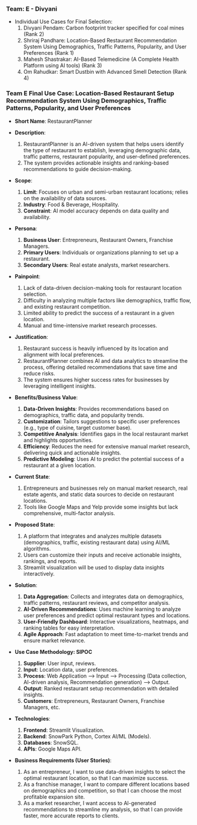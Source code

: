### Team: E - Divyani

- Individual Use Cases for Final Selection:
  1. Divyani Pendam: Carbon footprint tracker specified for coal mines (Rank 2)
  2. Shriraj Pandhare: Location-Based Restaurant Recommendation System Using Demographics, Traffic Patterns, Popularity, and User Preferences (Rank 1)
  3. Mahesh Shastrakar: AI-Based Telemedicine (A Complete Health Platform using AI tools) (Rank 3)
  4. Om Rahudkar: Smart Dustbin with Advanced Smell Detection (Rank 4)

### Team E Final Use Case: Location-Based Restaurant Setup Recommendation System Using Demographics, Traffic Patterns, Popularity, and User Preferences
- **Short Name**: RestaurantPlanner

- **Description**:
  1. RestaurantPlanner is an AI-driven system that helps users identify the type of restaurant to establish, leveraging demographic data, traffic patterns, restaurant popularity, and user-defined preferences.
  2. The system provides actionable insights and ranking-based recommendations to guide decision-making.

- **Scope**:
  1. **Limit**: Focuses on urban and semi-urban restaurant locations; relies on the availability of data sources.
  2. **Industry**: Food & Beverage, Hospitality.
  3. **Constraint**: AI model accuracy depends on data quality and availability.

- **Persona**:
  1. **Business User**: Entrepreneurs, Restaurant Owners, Franchise Managers.
  2. **Primary Users**: Individuals or organizations planning to set up a restaurant.
  3. **Secondary Users**: Real estate analysts, market researchers.

- **Painpoint**:
  1. Lack of data-driven decision-making tools for restaurant location selection.
  2. Difficulty in analyzing multiple factors like demographics, traffic flow, and existing restaurant competition.
  3. Limited ability to predict the success of a restaurant in a given location.
  4. Manual and time-intensive market research processes.

- **Justification**:
  1. Restaurant success is heavily influenced by its location and alignment with local preferences.
  2. RestaurantPlanner combines AI and data analytics to streamline the process, offering detailed recommendations that save time and reduce risks.
  3. The system ensures higher success rates for businesses by leveraging intelligent insights.

- **Benefits/Business Value**:
  1. **Data-Driven Insights**: Provides recommendations based on demographics, traffic data, and popularity trends.
  2. **Customization**: Tailors suggestions to specific user preferences (e.g., type of cuisine, target customer base).
  3. **Competitive Analysis**: Identifies gaps in the local restaurant market and highlights opportunities.
  4. **Efficiency**: Reduces the need for extensive manual market research, delivering quick and actionable insights.
  5. **Predictive Modeling**: Uses AI to predict the potential success of a restaurant at a given location.

- **Current State**:
  1. Entrepreneurs and businesses rely on manual market research, real estate agents, and static data sources to decide on restaurant locations.
  2. Tools like Google Maps and Yelp provide some insights but lack comprehensive, multi-factor analysis.

- **Proposed State**:
  1. A platform that integrates and analyzes multiple datasets (demographics, traffic, existing restaurant data) using AI/ML algorithms.
  2. Users can customize their inputs and receive actionable insights, rankings, and reports.
  3. Streamlit visualization will be used to display data insights interactively.

- **Solution**:
  1. **Data Aggregation**: Collects and integrates data on demographics, traffic patterns, restaurant reviews, and competitor analysis.
  2. **AI-Driven Recommendations**: Uses machine learning to analyze user preferences and predict optimal restaurant types and locations.
  3. **User-Friendly Dashboard**: Interactive visualizations, heatmaps, and ranking tables for easy interpretation.
  4. **Agile Approach**: Fast adaptation to meet time-to-market trends and ensure market relevance.

- **Use Case Methodology: SIPOC**
  1. **Supplier**: User input, reviews.
  2. **Input**: Location data, user preferences.
  3. **Process**: Web Application --> Input --> Processing (Data collection, AI-driven analysis, Recommendation generation) --> Output.
  4. **Output**: Ranked restaurant setup recommendation with detailed insights.
  5. **Customers**: Entrepreneurs, Restaurant Owners, Franchise Managers, etc.

- **Technologies**:
  1. **Frontend**: Streamlit Visualization.
  2. **Backend**: SnowPark Python, Cortex AI/ML (Models).
  3. **Databases**: SnowSQL.
  4. **APIs**: Google Maps API.

- **Business Requirements (User Stories)**:
  1. As an entrepreneur, I want to use data-driven insights to select the optimal restaurant location, so that I can maximize success.
  2. As a franchise manager, I want to compare different locations based on demographics and competition, so that I can choose the most profitable expansion site.
  3. As a market researcher, I want access to AI-generated recommendations to streamline my analysis, so that I can provide faster, more accurate reports to clients.

